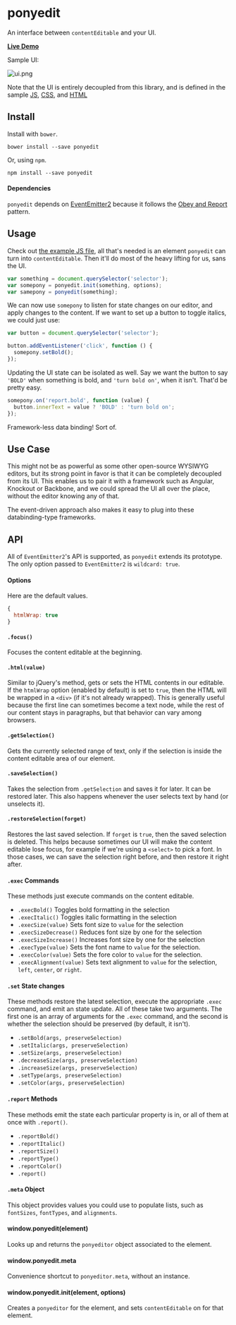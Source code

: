 # ponyedit

An interface between `contentEditable` and your UI.

[**Live Demo**](http://ponyedit.herokuapp.com)

Sample UI:

![ui.png][1]

Note that the UI is entirely decoupled from this library, and is defined in the sample [JS](https://github.com/bevacqua/ponyedit/blob/master/web/assets/js/example.js), [CSS](https://github.com/bevacqua/ponyedit/blob/master/web/assets/css/example.css), and [HTML](https://github.com/bevacqua/ponyedit/blob/master/web/views/index.jade)

## Install

Install with `bower`.

```shell
bower install --save ponyedit
```

Or, using `npm`.

```shell
npm install --save ponyedit
```

#### Dependencies

`ponyedit` depends on [EventEmitter2](https://github.com/hij1nx/EventEmitter2) because it follows the [Obey and Report](http://blog.ponyfoo.com/2013/10/25/event-emitter-obey-and-report) pattern.

## Usage

Check out [the example JS file](https://github.com/bevacqua/ponyedit/blob/master/web/assets/js/example.js), all that's needed is an element `ponyedit` can turn into `contentEditable`. Then it'll do most of the heavy lifting for us, sans the UI.

```js
var something = document.querySelector('selector');
var somepony = ponyedit.init(something, options);
var samepony = ponyedit(something);
```

We can now use `somepony` to listen for state changes on our editor, and apply changes to the content. If we want to set up a button to toggle italics, we could just use:

```js
var button = document.querySelector('selector');

button.addEventListener('click', function () {
  somepony.setBold();
});
```

Updating the UI state can be isolated as well. Say we want the button to say `'BOLD'` when something is bold, and `'turn bold on'`, when it isn't. That'd be pretty easy.

```js
somepony.on('report.bold', function (value) {
  button.innerText = value ? 'BOLD' : 'turn bold on';
});
```

Framework-less data binding! Sort of.

## Use Case

This might not be as powerful as some other open-source WYSIWYG editors, but its strong point in favor is that it can be completely decoupled from its UI. This enables us to pair it with a framework such as Angular, Knockout or Backbone, and we could spread the UI all over the place, without the editor knowing any of that.

The event-driven approach also makes it easy to plug into these databinding-type frameworks.

## API

All of `EventEmitter2`'s API is supported, as `ponyedit` extends its prototype. The only option passed to `EventEmitter2` is `wildcard: true`.

#### Options

Here are the default values.

```js
{
  htmlWrap: true
}
```

#### `.focus()`

Focuses the content editable at the beginning.

#### `.html(value)`

Similar to jQuery's method, gets or sets the HTML contents in our editable. If the `htmlWrap` option (enabled by default) is set to `true`, then the HTML will be wrapped in a `<div>` (if it's not already wrapped). This is generally useful because the first line can sometimes become a text node, while the rest of our content stays in paragraphs, but that behavior can vary among browsers.

#### `.getSelection()`

Gets the currently selected range of text, only if the selection is inside the content editable area of our element.

#### `.saveSelection()`

Takes the selection from `.getSelection` and saves it for later. It can be restored later. This also happens whenever the user selects text by hand (or unselects it).

#### `.restoreSelection(forget)`

Restores the last saved selection. If `forget` is `true`, then the saved selection is deleted. This helps because sometimes our UI will make the content editable lose focus, for example if we're using a `<select>` to pick a font. In those cases, we can save the selection right before, and then restore it right after.

#### `.exec` Commands

These methods just execute commands on the content editable.

- `.execBold()` Toggles bold formatting in the selection
- `.execItalic()` Toggles italic formatting in the selection
- `.execSize(value)` Sets font size to `value` for the selection
- `.execSizeDecrease()` Reduces font size by one for the selection
- `.execSizeIncrease()` Increases font size by one for the selection
- `.execType(value)` Sets the font name to `value` for the selection.
- `.execColor(value)` Sets the fore color to `value` for the selection.
- `.execAlignment(value)` Sets text alignment to `value` for the selection, `left`, `center`, or `right`.

#### `.set` State changes

These methods restore the latest selection, execute the appropriate `.exec` command, and emit an state update. All of these take two arguments. The first one is an array of arguments for the `.exec` command, and the second is whether the selection should be preserved (by default, it isn't).

- `.setBold(args, preserveSelection)`
- `.setItalic(args, preserveSelection)`
- `.setSize(args, preserveSelection)`
- `.decreaseSize(args, preserveSelection)`
- `.increaseSize(args, preserveSelection)`
- `.setType(args, preserveSelection)`
- `.setColor(args, preserveSelection)`

#### `.report` Methods

These methods emit the state each particular property is in, or all of them at once with `.report()`.

- `.reportBold()`
- `.reportItalic()`
- `.reportSize()`
- `.reportType()`
- `.reportColor()`
- `.report()`

#### `.meta` Object

This object provides values you could use to populate lists, such as `fontSizes`, `fontTypes`, and `alignments`.

#### window.ponyedit(element)

Looks up and returns the `ponyeditor` object associated to the element.

#### window.ponyedit.meta

Convenience shortcut to `ponyeditor.meta`, without an instance.

#### window.ponyedit.init(element, options)

Creates a `ponyeditor` for the element, and sets `contentEditable` on for that element.

  [1]: http://i.imgur.com/NYNlIWg.png
